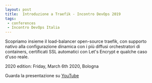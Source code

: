 ```yaml
---
layout: post
title:  Introduzione a Traefik - Incontro DevOps 2019
tags:
 - conferences
 - Incontro DevOps Italia
---
```


Scopriamo insieme il load-balancer open-source traefik, con supporto nativo alla
configurazione dinamica con i più diffusi orchestratori di containers,
certificati SSL automatici con Let's Encrypt e qualche caso d'uso reale.

2020 edition: Friday, March 6th 2020, Bologna

Guarda la presentazione su [YouTube](https://www.youtube.com/watch?v=CBBZD_WetmM)
